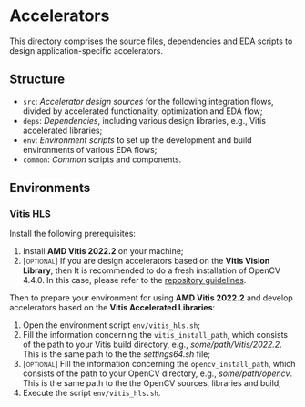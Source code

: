 # Accelerators
This directory comprises the source files, dependencies and EDA scripts to design application-specific accelerators.

## Structure
- `src`: *Accelerator design sources* for the following integration flows, divided by accelerated functionality, optimization and EDA flow;
- `deps`: *Dependencies*, including various design libraries, e.g., Vitis accelerated libraries;
- `env`: *Environment scripts* to set up the development and build environments of various EDA flows;
- `common`: *Common* scripts and components.
    
## Environments

### Vitis HLS
Install the following prerequisites:

1) Install **AMD Vitis 2022.2** on your machine;
2) <span style="font-variant:small-caps;">[optional]</span> If you are design accelerators based on the **Vitis Vision Library**, then It is recommended to do a fresh installation of OpenCV 4.4.0. In this case, please refer to the [repository guidelines](https://github.com/Xilinx/Vitis_Libraries/blob/2022.2/vision/README.md).

Then to prepare your environment for using **AMD Vitis 2022.2** and develop accelerators based on the **Vitis Accelerated Libraries**:

1) Open the environment script `env/vitis_hls.sh`;
2) Fill the information concerning the `vitis_install_path`, which consists of the path to your Vitis build directory, e.g., *some/path/Vitis/2022.2*. This is the same path to the the *settings64.sh* file;
3) <span style="font-variant:small-caps;">[optional]</span> Fill the information concerning the `opencv_install_path`, which consists of the path to your OpenCV directory, e.g., *some/path/opencv*. This is the same path to the the OpenCV sources, libraries and build;
4) Execute the script `env/vitis_hls.sh`.